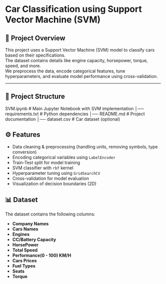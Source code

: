 # Car Classification using Support Vector Machine (SVM)

## 📌 Project Overview
This project uses a Support Vector Machine (SVM) model to classify cars based on their specifications.  
The dataset contains details like engine capacity, horsepower, torque, speed, and more.  
We preprocess the data, encode categorical features, tune hyperparameters, and evaluate model performance using cross-validation.

---

## 📂 Project Structure
SVM.ipynb # Main Jupyter Notebook with SVM implementation
│── requirements.txt # Python dependencies
│── README.md # Project documentation
│── dataset.csv # Car dataset (optional)

## ⚙️ Features
- Data cleaning & preprocessing (handling units, removing symbols, type conversion)
- Encoding categorical variables using `LabelEncoder`
- Train-Test split for model training
- SVM classifier with `rbf` kernel
- Hyperparameter tuning using `GridSearchCV`
- Cross-validation for model evaluation
- Visualization of decision boundaries (2D)

## 📊 Dataset
The dataset contains the following columns:
- **Company Names**
- **Cars Names**
- **Engines**
- **CC/Battery Capacity**
- **HorsePower**
- **Total Speed**
- **Performance(0 - 100) KM/H**
- **Cars Prices**
- **Fuel Types**
- **Seats**
- **Torque**

